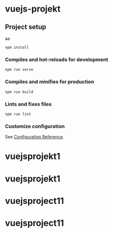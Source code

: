 # vuejs-projekt

## Project setup

aa
```
npm install
```

### Compiles and hot-reloads for development
```
npm run serve
```

### Compiles and minifies for production
```
npm run build
```

### Lints and fixes files
```
npm run lint
```

### Customize configuration
See [Configuration Reference](https://cli.vuejs.org/config/).
# vuejsprojekt1
# vuejsprojekt1
# vuejsproject11
# vuejsproject11
